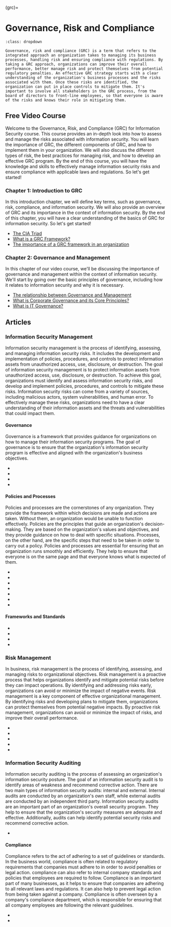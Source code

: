 (grc)=
# Governance, Risk and Compliance

```{admonition} What is GRC?
:class: dropdown

Governance, risk and compliance (GRC) is a term that refers to the integrated approach an organization takes to managing its business processes, handling risk and ensuring compliance with regulations. By taking a GRC approach, organizations can improve their overall performance, better manage risk and protect themselves from potential regulatory penalties. An effective GRC strategy starts with a clear understanding of the organization's business processes and the risks associated with them. Once these risks are identified, the organization can put in place controls to mitigate them. It's important to involve all stakeholders in the GRC process, from the board of directors to front-line employees, so that everyone is aware of the risks and knows their role in mitigating them.
```

## Free Video Course

Welcome to the Governance, Risk, and Compliance (GRC) for Information Security course. This course provides an in-depth look into how to assess and manage the risks associated with information security. You will learn the importance of GRC, the different components of GRC, and how to implement them in your organization. We will also discuss the different types of risk, the best practices for managing risk, and how to develop an effective GRC program. By the end of this course, you will have the knowledge and skills to effectively manage information security risks and ensure compliance with applicable laws and regulations. So let's get started!

### Chapter 1: Introduction to GRC

In this introduction chapter, we will define key terms, such as governance, risk, compliance, and information security. We will also provide an overview of GRC and its importance in the context of information security. By the end of this chapter, you will have a clear understanding of the basics of GRC for information security. So let's get started!

- [The CIA Triad](https://youtu.be/7Bg7P2zgQss)
- [What is a GRC Framework?](https://youtu.be/Tmjiqss4jzw)
- [The importance of a GRC framework in an organization](https://youtu.be/kV2R8cO1glU)

### Chapter 2: Governance and Management

In this chapter of our video course, we'll be discussing the importance of governance and management within the context of information security. We'll start by going over the basic principles of governance, including how it relates to information security and why it is necessary.

- [The relationship between Governance and Management](https://youtu.be/upmnGSledJM)
- [What is Corporate Governance and its Core Principles?](https://youtu.be/MuvsK00h4Y0)
- [What is IT Governance?](https://youtu.be/-bACcb6cWY0)

## Articles

### Information Security Management

Information security management is the process of identifying, assessing, and managing information security risks. It includes the development and implementation of policies, procedures, and controls to protect information assets from unauthorized access, use, disclosure, or destruction. The goal of information security management is to protect information assets from unauthorized access, use, disclosure, or destruction. To achieve this goal, organizations must identify and assess information security risks, and develop and implement policies, procedures, and controls to mitigate these risks. Information security risks can come from a variety of sources, including malicious actors, system vulnerabilities, and human error. To effectively manage these risks, organizations need to have a clear understanding of their information assets and the threats and vulnerabilities that could impact them.

#### Governance

Governance is a framework that provides guidance for organizations on how to manage their information security programs. The goal of governance is to ensure that the organization's information security program is effective and aligned with the organization's business objectives.

* [](get-a-grip-on-your-data-with-data-governance)
* [](managing-governance-risk-and-compliance-for-a-resilient-organization)
* [](you-need-to-implement-the-nist-cybersecurity-framework-now)
* [](asset-management)

#### Policies and Processes

Policies and processes are the cornerstones of any organization. They provide the framework within which decisions are made and actions are taken. Without them, an organization would be unable to function effectively. Policies are the principles that guide an organization's decision-making. They are based on the organization's values and objectives, and they provide guidance on how to deal with specific situations. Processes, on the other hand, are the specific steps that need to be taken in order to carry out a policy. Policies and processes are essential for ensuring that an organization runs smoothly and efficiently. They help to ensure that everyone is on the same page and that everyone knows what is expected of them.

* [](the-role-of-security-policies-in-an-organization)
* [](policies-standards-and-guidelines-for-compliance)
* [](the-foundations-of-a-successful-information-security-policy)
* [](tailor-making-the-perfect-policy-for-your-organizations-security)
* [](data-classification-secure-your-data-by-first-understanding-your-data)
* [](information-protection-balancing-costs-and-benefits)
* [](safeguard-your-sensitive-data-with-non-disclosure-agreements-ndas)

#### Frameworks and Standards

* [](make-information-security-a-priority-with-iso2700)
* [](information-security-management-system-and-iso27001)
* [](privacy-information-management-system-iso-27701)
* [](an-overview-of-general-data-protection-regulation-gdpr-and-how-does-it-affect-you)

### Risk Management

In business, risk management is the process of identifying, assessing, and managing risks to organizational objectives. Risk management is a proactive process that helps organizations identify and mitigate potential risks before they can impact operations. By identifying and addressing risks early, organizations can avoid or minimize the impact of negative events. Risk management is a key component of effective organizational management. By identifying risks and developing plans to mitigate them, organizations can protect themselves from potential negative impacts. By proactive risk management, organizations can avoid or minimize the impact of risks, and improve their overall performance.

* [](make-security-decisions-with-confidence-using-risk-assessments)
* [](risk-management-avoid-accept-mitigate-transference)
* [](disaster-recovery-get-back-on-your-feet-after-a-disaster)
* [](a-well-developed-business-continuity-plan-is-crucial-for-maintaining-continuous-operations)
* [](the-importance-of-data-backup-and-recovery-for-an-organization)

### Information Security Auditing

Information security auditing is the process of assessing an organization's information security posture. The goal of an information security audit is to identify areas of weakness and recommend corrective action. There are two main types of information security audits: internal and external. Internal audits are conducted by an organization's own staff, while external audits are conducted by an independent third party. Information security audits are an important part of an organization's overall security program. They help to ensure that the organization's security measures are adequate and effective. Additionally, audits can help identify potential security risks and recommend corrective action.

* [](basic-methods-of-auditing)

#### Compliance

Compliance refers to the act of adhering to a set of guidelines or standards. In the business world, compliance is often related to regulatory requirements that companies must adhere to in order to avoid penalties or legal action. compliance can also refer to internal company standards and policies that employees are required to follow. Compliance is an important part of many businesses, as it helps to ensure that companies are adhering to all relevant laws and regulations. It can also help to prevent legal action from being taken against a company. Compliance is often overseen by a company's compliance department, which is responsible for ensuring that all company employees are following the relevant guidelines.

* [](how-to-sustain-compliance-in-organizations)
* [](keep-your-data-processing-compliant-with-data-audits)